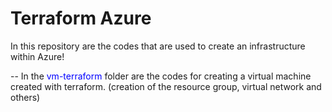 # Terraform Azure
In this repository are the codes that are used to create an infrastructure within Azure!

-- In the <span style="color:blue"> vm-terraform </span> folder are the codes for creating a virtual machine created with terraform. (creation of the resource group, virtual network and others)

